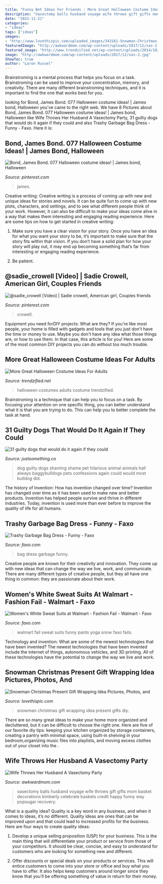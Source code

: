 ```yaml
---
title: "Funny Bet Ideas For Friends : More Great Halloween Costume Ideas For Adults"
description: "Vasectomy balls husband voyage wife throws gift gifts mom basket decorations kimberly celebrate baskets credit happy funny way popsugar recovery"
date: "2022-11-21"
categories:
- "ideas"
tags: ["ideas"]
images:
- "http://www.lovethispic.com/uploaded_images/343161-Snowman-Christmas-Present-Gift-Wrapping-Idea.jpg"
featuredImage: "http://awkwardmom.com/wp-content/uploads/2017/12/vas-2.jpg"
featured_image: "http://www.trendzified.net/wp-content/uploads/2014/10/IMG_5679__880.jpg"
image: "http://awkwardmom.com/wp-content/uploads/2017/12/vas-2.jpg"
ShowToc: true
author: "Laron Russel"
---
```



Brainstroming is a mental process that helps you focus on a task. Brainstroming can be used to improve your concentration, memory, and creativity. There are many different brainstroming techniques, and it is important to find the one that works best for you.

	

		
looking for Bond, James Bond. 077 Halloween costume ideas! | James bond, Halloween you've came to the right web. We have 8 Pictures about Bond, James Bond. 077 Halloween costume ideas! | James bond, Halloween like Wife Throws Her Husband A Vasectomy Party, 31 guilty dogs that would do it again if they could and also Trashy Garbage Bag Dress - Funny - Faxo. Here it is:
		
    
## Bond, James Bond. 077 Halloween Costume Ideas! | James Bond, Halloween

<img loading=lazy src="https://i.pinimg.com/736x/8a/af/73/8aaf7342c6d6dee6b21d6cea56bb160c--james-bond-james-darcy.jpg" onerror="this.onerror=null;this.src='https://tse1.mm.bing.net/th?id=OIP.2hYFal2rq3oAMZWzg4XpTQHaLy&amp;pid=15.1';" alt="Bond, James Bond. 077 Halloween costume ideas! | James bond, Halloween">

_Source: pinterest.com_

>james. 

	

Creative writing:
Creative writing is a process of coming up with new and unique ideas for stories and novels. It can be quite fun to come up with new plots, characters, and settings, and to see what different people think of your work. However, it can also be difficult to make your ideas come alive in a way that makes them interesting and engaging reading experience. Here are some tips on how to get started in creative writing: 
1. Make sure you have a clear vision for your story. Once you have an idea for what you want your story to be, it’s important to make sure that the story fits within that vision. If you don’t have a solid plan for how your story will play out, it may end up becoming something that’s far from interesting or engaging reading experience. 

2. Be patient.

    
## @sadie_crowell [Video] | Sadie Crowell, American Girl, Couples Friends

<img loading=lazy src="https://i.pinimg.com/736x/fc/ac/22/fcac22d4008e833a185a3b1733d37fdf.jpg" onerror="this.onerror=null;this.src='https://tse2.mm.bing.net/th?id=OIP.hfx8zvvsSpwocLUxhk4ONAHaNK&amp;pid=15.1';" alt="@sadie_crowell [Video] | Sadie crowell, American girl, Couples friends">

_Source: pinterest.com_

>crowell. 

	

Equipment you need forDIY projects: What are they?
If you're like most people, your home is filled with gadgets and tools that you just don't have the time or money to use. Maybe you don't have any idea what those things are, or how to use them. In that case, this article is for you! Here are some of the most common DIY projects you can do without too much trouble.

    
## More Great Halloween Costume Ideas For Adults

<img loading=lazy src="http://www.trendzified.net/wp-content/uploads/2014/10/IMG_5679__880.jpg" onerror="this.onerror=null;this.src='https://tse2.mm.bing.net/th?id=OIP.IKLKyiedSIF1F4pphzq9wwHaJ3&amp;pid=15.1';" alt="More Great Halloween Costume Ideas For Adults">

_Source: trendzified.net_

>halloween costumes adults costume trendzified. 

	

Brainstroming is a technique that can help you to focus on a task. By focusing your attention on one specific thing, you can better understand what it is that you are trying to do. This can help you to better complete the task at hand.

    
## 31 Guilty Dogs That Would Do It Again If They Could

<img loading=lazy src="http://justsomething.co/wp-content/uploads/2015/01/guilty-dogs-10.jpg" onerror="this.onerror=null;this.src='https://tse1.mm.bing.net/th?id=OIP.plAjtT89ZtHawKvux1rtcAHaJ5&amp;pid=15.1';" alt="31 guilty dogs that would do it again if they could">

_Source: justsomething.co_

>dog guilty dogs shaming shame pet hilarious animal animals hall always baggybulldogs pets confessions again could would most bulldog did. 

	

The history of Invention: How has invention changed over time?
Invention has changed over time as it has been used to make new and better products. Invention has helped people survive and thrive in different industries. Today, invention is used more than ever before to improve the quality of life for all humans.

    
## Trashy Garbage Bag Dress - Funny - Faxo

<img loading=lazy src="https://d28mt5n9lkji5m.cloudfront.net/i/VhkRQgypvx.jpg" onerror="this.onerror=null;this.src='https://tse1.mm.bing.net/th?id=OIP.5IvSRGwgzIL1v4goomBxOwHaJ3&amp;pid=15.1';" alt="Trashy Garbage Bag Dress - Funny - Faxo">

_Source: faxo.com_

>bag dress garbage funny. 

	

Creative people are known for their creativity and innovation. They come up with new ideas that can change the way we live, work, and communicate. There are many different types of creative people, but they all have one thing in common: they are passionate about their work.

    
## Women&#039;s White Sweat Suits At Walmart - Fashion Fail - Walmart - Faxo

<img loading=lazy src="https://d3qvyul2tp4j8.cloudfront.net/i/YFGK4Z5Etl.jpg" onerror="this.onerror=null;this.src='https://tse2.mm.bing.net/th?id=OIP.s97yR8nGhgIkbhGmDioQKAHaNT&amp;pid=15.1';" alt="Women&#039;s White Sweat Suits at Walmart - Fashion Fail - Walmart - Faxo">

_Source: faxo.com_

>walmart fail sweat suits funny pants yoga snow faxo fails. 

	

Technology and invention: What are some of the newest technologies that have been invented?
The newest technologies that have been invented include the internet of things, autonomous vehicles, and 3D printing. All of these technologies have the potential to change the way we live and work.

    
## Snowman Christmas Present Gift Wrapping Idea Pictures, Photos, And

<img loading=lazy src="http://www.lovethispic.com/uploaded_images/343161-Snowman-Christmas-Present-Gift-Wrapping-Idea.jpg" onerror="this.onerror=null;this.src='https://tse3.mm.bing.net/th?id=OIP.GysY8ZRpcCtuQ5U920lKRgHaMR&amp;pid=15.1';" alt="Snowman Christmas Present Gift Wrapping Idea Pictures, Photos, and">

_Source: lovethispic.com_

>snowman christmas gift wrapping idea present gifts diy. 

	

There are so many great ideas to make your home more organized and decluttered, but it can be difficult to choose the right one. Here are five of our favorite diy tips: keeping your kitchen organized by storage containers, creating a pantry with minimal space, using built-in shelving in your bedroom,organizing music files into playlists, and moving excess clothes out of your closet into the .

    
## Wife Throws Her Husband A Vasectomy Party

<img loading=lazy src="http://awkwardmom.com/wp-content/uploads/2017/12/vas-2.jpg" onerror="this.onerror=null;this.src='https://tse1.mm.bing.net/th?id=OIP.bxIK-vBPWWQVtwnuOAdEqQHaJ3&amp;pid=15.1';" alt="Wife Throws Her Husband A Vasectomy Party">

_Source: awkwardmom.com_

>vasectomy balls husband voyage wife throws gift gifts mom basket decorations kimberly celebrate baskets credit happy funny way popsugar recovery. 

	

What is a quality idea?
Quality is a key word in any business, and when it comes to ideas, it’s no different. Quality ideas are ones that can be improved upon and that could lead to increased profits for the business. Here are four ways to create quality ideas:
1. Develop a unique selling proposition (USP) for your business. This is the main thing that will differentiate your product or service from those of your competitors. It should be clear, concise, and easy to understand for customers who are looking for something new and different.

2. Offer discounts or special deals on your products or services. This will entice customers to come into your store or office and buy what you have to offer. It also helps keep customers around longer since they know that you’ll be offering something of value in return for their money.


